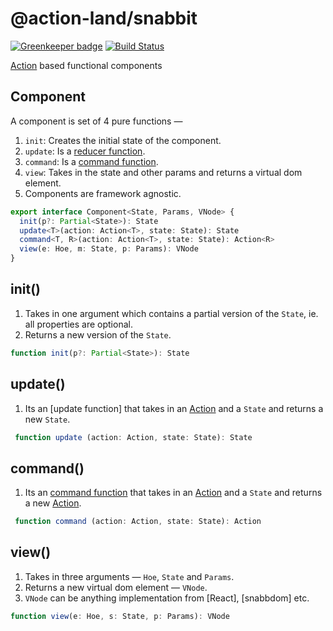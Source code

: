 # @action-land/snabbit

[![Greenkeeper badge](https://badges.greenkeeper.io/tusharmath/action-component.svg)](https://greenkeeper.io/) [![Build Status](https://travis-ci.com/tusharmath/action-component.svg?branch=master)](https://travis-ci.com/tusharmath/action-component)

[Action] based functional components

[Action]: https://github.com/tusharmath/action-type

## Component

A component is set of 4 pure functions —

1. `init`: Creates the initial state of the component.
2. `update`: Is a [reducer function].
3. `command`: Is a [command function].
4. `view`: Takes in the state and other params and returns a virtual dom element.
5. Components are framework agnostic.

[command function]: https://github.com/tusharmath/update-function-types#command-function
[reducer function]: https://github.com/tusharmath/update-function-types#reducer-function

```ts
export interface Component<State, Params, VNode> {
  init(p?: Partial<State>): State
  update<T>(action: Action<T>, state: State): State
  command<T, R>(action: Action<T>, state: State): Action<R>
  view(e: Hoe, m: State, p: Params): VNode
}
```

## init()

1. Takes in one argument which contains a partial version of the `State`, ie. all properties are optional.
2. Returns a new version of the `State`.

```ts
function init(p?: Partial<State>): State
```

## update()

1. Its an [update function] that takes in an [Action] and a `State` and returns a new `State`.

```ts
 function update (action: Action, state: State): State
```

## command()

1. Its an [command function] that takes in an [Action] and a `State` and returns a new [Action].

```ts
 function command (action: Action, state: State): Action
```

## view()

1. Takes in three arguments — `Hoe`, `State` and `Params`.
2. Returns a new virtual dom element — `VNode`.
3. `VNode` can be anything implementation from [React], [snabbdom] etc.

```ts
function view(e: Hoe, s: State, p: Params): VNode
```
